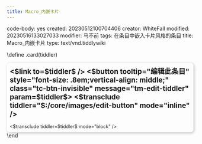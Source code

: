 ```yaml
---
title: Macro_内嵌卡片
---
```


code-body: yes
created: 20230512100704406
creator: WhiteFall
modified: 20230516133027033
modifier: 马不前
tags: 在条目中嵌入卡片风格的条目
title: Macro_内嵌卡片
type: text/vnd.tiddlywiki

\define .card(tiddler)
<div title=$tiddler$ class="mtransclude mcard"
    style="font-size: .8em;padding: 8px;border-radius: 8px;font-size: 0.9em;box-shadow: #cbcbcb 2px 2px 6px 1px;/*transition: box-shadow 400ms ease-in-out;*/">
    <h2 style="display: flex;margin-top: 0;">
        <$link to=$tiddler$ />
        <$button tooltip="编辑此条目" style="font-size: .8em;vertical-align: middle;" class="tc-btn-invisible"
            message="tm-edit-tiddler" param=$tiddler$>
            <$transclude tiddler="$:/core/images/edit-button" mode="inline" />
        </$button>
    </h2>
    <$transclude tiddler=$tiddler$ mode="block" />
</div>
\end